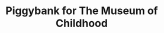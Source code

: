 ---
title: "Piggybank for The Museum of Childhood"
url: /dun-laoghaire/piggybank-for-the-museum-of-childhood/
shop: charity
---